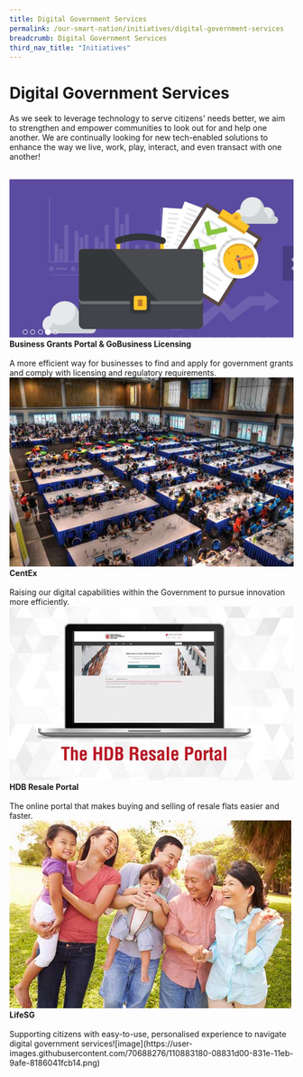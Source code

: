 ```yaml
---
title: Digital Government Services
permalink: /our-smart-nation/initiatives/digital-government-services
breadcrumb: Digital Government Services
third_nav_title: "Initiatives"
---
```

# Digital Government Services

As we seek to leverage technology to serve citizens' needs better, we aim to strengthen and empower communities to look out for and help one another. We are continually looking for new tech-enabled solutions to enhance the way we live, work, play, interact, and even transact with one another!

<br>
<div class="row">  
  <div class="column-c" > 
    <a href="/our-smart-nation/initiatives/digital-government-services/business-grants-gobusiness-licensing" target="_blank"><img src="/images/our-smart-nation/Initiatives/business-grants-overview.jpg"></a><br>
    <div class="header"><b>Business Grants Portal & GoBusiness Licensing</b></div><br>
    <div class="para">A more efficient way for businesses to find and apply for government grants and comply with licensing and regulatory requirements.</div>
  </div>
   <div class="column-c"> 
    <a href="/our-smart-nation/initiatives/digital-government-services/Centex" target="_blank"><img src="/images/our-smart-nation/Initiatives/centex.jpg"></a><br>
     <div class="header"><b>CentEx</b></div><br>
    <div class="para">Raising our digital capabilities within the Government to pursue innovation more efficiently.</div>
  </div>
  <div class="column-c">  
    <a href="/our-smart-nation/initiatives/digital-government-services/hdb-resale-portal" target="_blank"><img src="/images/our-smart-nation/Initiatives/HDB-resale-portal.jpg"></a><br>
    <div class="header"><b>HDB Resale Portal</b></div><br>
    <div class="para">The online portal that makes buying and selling of resale flats easier and faster.</div>
  </div>     
</div>
<div class="row">  
  <div class="column-c" > 
    <a href="/our-smart-nation/initiatives/digital-government-services/lifesg" target="_blank"><img src="/images/our-smart-nation/Initiatives/DGS-LifeSg-overview.jpg"></a><br>
    <div class="header"><b>LifeSG</b></div><br>
    <div class="para">Supporting citizens with easy-to-use, personalised experience to navigate digital government services![image](https://user-images.githubusercontent.com/70688276/110883180-08831d00-831e-11eb-9afe-8186041fcb14.png)
</div>
  </div>
  </div>      
</div>
